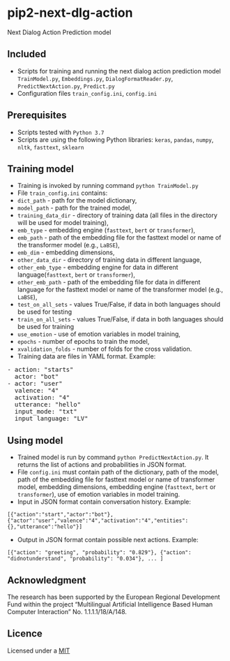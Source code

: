 # pip2-next-dlg-action
Next Dialog Action Prediction model

## Included
- Scripts for training and running the next dialog action prediction model `TrainModel.py`, `Embeddings.py`, `DialogFormatReader.py`, `PredictNextAction.py`, `Predict.py`
- Configuration files `train_config.ini`, `config.ini`

## Prerequisites
- Scripts tested with `Python 3.7`
- Scripts are using the following Python libraries: `keras`, `pandas`, `numpy`, `nltk`, `fasttext`, `sklearn`

## Training model
- Training is invoked by running command `python TrainModel.py`
- File `train_config.ini` contains:
-	`dict_path` - path for the model dictionary,
-	`model_path` - path for the trained model,
-	`training_data_dir` - directory of training data (all files in the directory will be used for model training),
-	`emb_type` - embedding engine (`fasttext`, `bert` or `transformer`), 
-	`emb_path` - path of the embedding file for the fasttext model or name of the transformer model (e.g., `LaBSE`),
-	`emb_dim` - embedding dimensions,
-	`other_data_dir` - directory of training data in different language,
-	`other_emb_type` - embedding engine for data in different language(`fasttext`, `bert` or `transformer`), 
-	`other_emb_path` - path of the embedding file for data in different language for the fasttext model or name of the transformer model (e.g., `LaBSE`),
-	`test_on_all_sets` - values True/False, if data in both languages should be used for testing
-	`train_on_all_sets` - values True/False, if data in both languages should be used for training
-	`use_emotion` - use of emotion variables in model training,
-	`epochs` - number of epochs to train the model,
-	`xvalidation_folds` - number of folds for the cross validation.
- Training data are files in YAML format.
Example:
<pre>
- action: "starts"
  actor: "bot"
- actor: "user"
  valence: "4"
  activation: "4"
  utterance: "hello"
  input_mode: "txt"
  input_language: "LV"
</pre>
## Using model
- Trained model is run by command `python PredictNextAction.py`. It returns the list of actions and probabilities in JSON format.
- File `config.ini` must contain path of the dictionary, path of the model, path of the embedding file for fasttext model or name of transformer model, embedding dimensions, embedding engine (`fasttext`, `bert` or `transformer`), use of emotion variables in model training.
- Input in JSON format contain conversation history.
Example:

`[{"action":"start","actor":"bot"},{"actor":"user","valence":"4","activation":"4","entities":{},"utterance":"hello"}]`

- Output in JSON format contain possible next actions.
Example:

`[{"action": "greeting", "probability": "0.829"}, {"action": "didnotunderstand", "probability": "0.034"}, ... ]`

## Acknowledgment
The research has been supported by the European Regional Development Fund within the project “Multilingual Artificial Intelligence Based Human Computer Interaction” No. 1.1.1.1/18/A/148.

## Licence
Licensed under a [MIT](https://opensource.org/licenses/MIT)